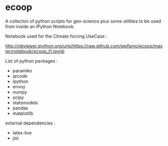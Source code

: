 ecoop
=====

A collecton of python scripts for geo-science plus some utilities to be used from inside an IPython Notebook.


Notebook used for the  Climate forcing UseCase :

http://nbviewer.ipython.org/urls/https://raw.github.com/epifanio/ecoop/master/notebook/ecoop_t1.ipynb

List of python packages :

* paramiko
* qrcode
* ipython
* envoy
* numpy 
* scipy
* statsmodels
* pandas 
* matplotlib

external dependencies :

* latex-live
* jist
